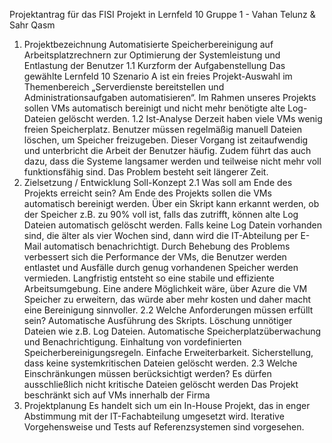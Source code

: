 Projektantrag für das FISI Projekt in Lernfeld 10
Gruppe 1 - Vahan Telunz & Sahr Qasm
1. Projektbezeichnung
Automatisierte Speicherbereinigung auf Arbeitsplatzrechnern zur Optimierung der Systemleistung und Entlastung der Benutzer
1.1 Kurzform der Aufgabenstellung
Das gewählte Lernfeld 10 Szenario A ist ein freies Projekt-Auswahl im Themenbereich „Serverdienste bereitstellen und Administrationsaufgaben automatisieren“. Im Rahmen unseres Projekts sollen VMs automatisch bereinigt und nicht mehr benötigte alte Log-Dateien gelöscht werden.
1.2 Ist-Analyse
Derzeit haben viele VMs wenig freien Speicherplatz. Benutzer müssen regelmäßig manuell Dateien löschen, um Speicher freizugeben. Dieser Vorgang ist zeitaufwendig und unterbricht die Arbeit der Benutzer häufig. Zudem führt das auch dazu, dass die Systeme langsamer werden und teilweise nicht mehr voll funktionsfähig sind. 
Das Problem besteht seit längerer Zeit.
2. Zielsetzung / Entwicklung Soll-Konzept
2.1 Was soll am Ende des Projekts erreicht sein?
Am Ende des Projekts sollen die VMs automatisch bereinigt werden. Über ein Skript kann erkannt werden, ob der Speicher z.B. zu 90% voll ist, falls das zutrifft, können alte Log Dateien automatisch gelöscht werden. Falls keine Log Datein vorhanden sind, die älter als vier Wochen sind, dann wird die IT-Abteilung per E-Mail automatisch benachrichtigt. 
Durch Behebung des Problems verbessert sich die Performance der VMs, die Benutzer werden entlastet und Ausfälle durch genug vorhandenen Speicher werden vermieden. Langfristig entsteht so eine stabile und effiziente Arbeitsumgebung. 
Eine andere Möglichkeit wäre, über Azure die VM Speicher zu erweitern, das würde aber mehr kosten und daher macht eine Bereinigung sinnvoller.
2.2 Welche Anforderungen müssen erfüllt sein?
Automatische Ausführung des Skripts.
Löschung unnötiger Dateien wie z.B. Log Dateien.
Automatische Speicherplatzüberwachung und Benachrichtigung.
Einhaltung von vordefinierten Speicherbereinigungsregeln. 
Einfache Erweiterbarkeit.
Sicherstellung, dass keine systemkritischen Dateien gelöscht werden.
2.3 Welche Einschränkungen müssen berücksichtigt werden?
Es dürfen ausschließlich nicht kritische Dateien gelöscht werden
Das Projekt beschränkt sich auf VMs innerhalb der Firma
3. Projektplanung
Es handelt sich um ein In-House Projekt, das in enger Abstimmung mit der IT-Fachabteilung umgesetzt wird. Iterative Vorgehensweise und Tests auf Referenzsystemen sind vorgesehen.
